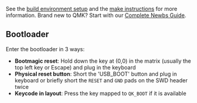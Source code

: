 
See the [build environment setup](https://docs.qmk.fm/#/getting_started_build_tools) 
and the [make instructions](https://docs.qmk.fm/#/getting_started_make_guide) for more information. Brand new to QMK? Start with our [Complete Newbs Guide](https://docs.qmk.fm/#/newbs).

## Bootloader

Enter the bootloader in 3 ways:

* **Bootmagic reset**: Hold down the key at (0,0) in the matrix (usually the top left key or Escape) and plug in the keyboard
* **Physical reset button**: Short the 'USB_BOOT' button and plug in keyboard or briefly short the `RESET` and `GND` pads on the SWD header twice
* **Keycode in layout**: Press the key mapped to `QK_BOOT` if it is available

